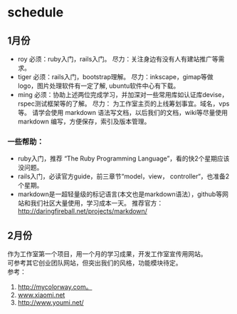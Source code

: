 # schedule

## 1月份
*  roy    必须：ruby入门，rails入门。
          尽力：关注身边有没有人有建站推广等需求。
*  tiger  必须：rails入门，bootstrap理解。
          尽力：inkscape，gimap等做logo，图片处理软件有一定了解, ubuntu软件中心有下载。
*  ming   必须：协助上述两位完成学习，并加深对一些常用库如认证库devise，rspec测试框架等的了解。
          尽力： 为工作室主页的上线筹划事宜。域名，vps等。
请学会使用 markdown 语法写文档，以后我们的文档，wiki等尽量使用 markdown 编写，方便保存，索引及版本管理。

### 一些帮助：
* ruby入门，推荐 “The Ruby Programming Language”，看的快2个星期应该没问题。
* rails入门，必读官方guide，前三章节“model，view， controller“，也准备2个星期。
* markdown是一超轻量级的标记语言(本文也是markdown语法），github等网站和我们社区大量使用，学习成本一天。
      推荐官方：http://daringfireball.net/projects/markdown/

## 2月份
   作为工作室第一个项目，用一个月的学习成果，开发工作室宣传用网站。  
   可参考其它创业团队网站，但突出我们的风格，功能模块待定。  
   参考：  
   1. http://mycolorway.com。  
   2. www.xiaomi.net  
   3. http://www.youmi.net/  
   

